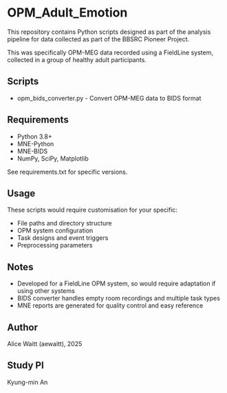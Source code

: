 # OPM_Adult_Emotion
This repository contains Python scripts designed as part of the analysis 
pipeline for data collected as part of the BBSRC Pioneer Project.

This was specifically OPM-MEG data recorded using a FieldLine system,
collected in a group of healthy adult participants.

## Scripts

- opm_bids_converter.py - Convert OPM-MEG data to BIDS format

## Requirements

- Python 3.8+
- MNE-Python
- MNE-BIDS
- NumPy, SciPy, Matplotlib

See requirements.txt for specific versions.

## Usage
These scripts would require customisation for your specific:

- File paths and directory structure
- OPM system configuration
- Task designs and event triggers
- Preprocessing parameters

## Notes

- Developed for a FieldLine OPM system, so would require adaptation 
if using other systems
- BIDS converter handles empty room recordings and multiple task types
- MNE reports are generated for quality control and easy reference

## Author

Alice Waitt (aewaitt), 2025

## Study PI
Kyung-min An

